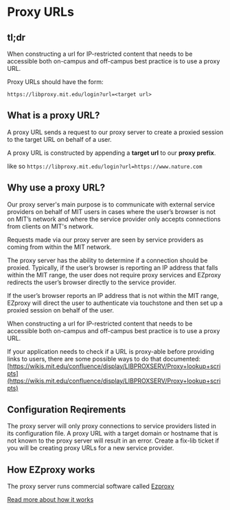 # Proxy URLs

## tl;dr #### 

When constructing a url for IP-restricted content that needs
to be accessible both on-campus and off-campus best practice
is to use a proxy URL.

Proxy URLs should have the form:

`https://libproxy.mit.edu/login?url=<target url>`

## What is a proxy URL?

A proxy URL sends a request to our proxy server to create a
proxied session to the target URL on behalf of a user.

A proxy URL is constructed by appending a **target url** to
our **proxy prefix**.

like so
`https://libproxy.mit.edu/login?url=https://www.nature.com`

## Why use a proxy URL?

Our proxy server's main purpose is to communicate with
external service providers on behalf of MIT users in cases
where the user’s browser is not on MIT’s network and where
the service provider only accepts connections from clients
on MIT's network. 

Requests made via our proxy server are seen by service
providers as coming from within the MIT network.

The proxy server has the ability to determine if a
connection should be proxied. Typically, if the user’s
browser is reporting an IP address that falls within the MIT
range, the user does not require proxy services and EZproxy
redirects the user’s browser directly to the service
provider.

If the user’s browser reports an IP address that is not
within the MIT range, EZproxy will direct the user to
authenticate via touchstone and then set up a proxied
session on behalf of the user. 

When constructing a url for IP-restricted content that needs
to be accessible both on-campus and off-campus best practice
is to use a proxy URL.

If your application needs to check if a URL is proxy-able
before providing links to users, there are some possible
ways to do that documented:
[https://wikis.mit.edu/confluence/display/LIBPROXSERV/Proxy+lookup+scripts](https://wikis.mit.edu/confluence/display/LIBPROXSERV/Proxy+lookup+scripts)

## Configuration Reqirements

The proxy server will only proxy connections to service
providers listed in its configuration file. A proxy URL with
a target domain or hostname that is not known to the proxy
server will result in an error. Create a fix-lib ticket if
you will be creating proxy URLs for a new service provider.

## How EZproxy works

The proxy server runs commercial software called
[Ezproxy](https://help.oclc.org/Library_Management/EZproxy)

[Read more about how it
works](https://help.oclc.org/Library_Management/EZproxy/Get_started/About_EZproxy)
